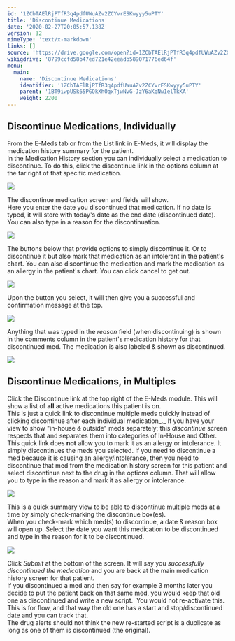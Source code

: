 ```yaml
---
id: '1ZCbTAElRjPTfR3q4pdfUWuAZv2ZCYvrESKwyyy5uPTY'
title: 'Discontinue Medications'
date: '2020-02-27T20:05:57.138Z'
version: 32
mimeType: 'text/x-markdown'
links: []
source: 'https://drive.google.com/open?id=1ZCbTAElRjPTfR3q4pdfUWuAZv2ZCYvrESKwyyy5uPTY'
wikigdrive: '8799ccfd58b47ed721e42eeadb589071776ed64f'
menu:
  main:
    name: 'Discontinue Medications'
    identifier: '1ZCbTAElRjPTfR3q4pdfUWuAZv2ZCYvrESKwyyy5uPTY'
    parent: '1BT9iwpUSk65PGOkXhOqxTjwNvG-JzY6aKqNw1elTkKA'
    weight: 2200
---
```

## Discontinue Medications, Individually  
  
From the E-Meds tab or from the List link in E-Meds, it will display the medication history summary for the patient.  
In the Medication History section you can individually select a medication to discontinue. To do this, click the discontinue link in the options column at the far right of that specific medication.
  
![](../discontinue-medications.assets/1000000000000488000001A252142CD917B0C2D9.png)  

The discontinue medication screen and fields will show.  
Here you enter the date you discontinued that medication. If no date is typed, it will store with today's date as the end date (discontinued date). You can also type in a reason for the discontinuation.
  
![](../discontinue-medications.assets/10000000000001F10000007EF1EE8E2BDDBF2C83.png)  

The buttons below that provide options to simply discontinue it. Or to discontinue it but also mark that medication as an intolerant in the patient's chart. You can also discontinue the medication and mark the medication as an allergy in the patient's chart. You can click cancel to get out.
  
![](../discontinue-medications.assets/10000201000001CC00000099DE8C85D91936DE76.png)  

Upon the button you select, it will then give you a successful and confirmation message at the top.
  
![](../discontinue-medications.assets/100000000000028600000021DB53CF2ABE938A30.png)  

Anything that was typed in the *reason* field (when discontinuing) is shown in the comments column in the patient's medication history for that discontinued med. The medication is also labeled & shown as discontinued.
  
![](../discontinue-medications.assets/100000000000046500000059B3B866C11A4AAF45.png)  

  
## Discontinue Medications, in Multiples  
  
Click the Discontinue link at the top right of the E-Meds module. This will show a list of **all** active medications this patient is on.  
This is just a quick link to discontinue multiple meds quickly instead of clicking discontinue after each individual medication_._ If you have your view to show "in-house & outside" meds separately; this *discontinue* screen respects that and separates them into categories of In-House and Other.  
This quick link does **not** allow you to mark it as an allergy or intolerance. It simply discontinues the meds you selected. If you need to discontinue a med because it is causing an allergy/intolerance, then you need to discontinue that med from the medication history screen for this patient and select discontinue next to the drug in the options column. That will allow you to type in the reason and mark it as allergy or intolerance.
  
![](../discontinue-medications.assets/10000201000004C9000002121CA432904AF29167.png)  

This is a quick summary view to be able to discontinue multiple meds at a time by simply check-marking the discontinue box(es).  
When you check-mark which med(s) to discontinue, a date & reason box will open up. Select the date you want this medication to be discontinued and type in the reason for it to be discontinued.
  
![](../discontinue-medications.assets/100000000000047E000000DA4285BAF35463976E.png)  

Click *Submit* at the bottom of the screen. It will say you *successfully discontinued the medication* and you are back at the main medication history screen for that patient.  
If you discontinued a med and then say for example 3 months later you decide to put the patient back on that same med, you would keep that old one as discontinued and write a new script.  You would not re-activate this.  
This is for flow, and that way the old one has a start and stop/discontinued date and you can track that.  
The drug alerts should not think the new re-started script is a duplicate as long as one of them is discontinued (the original).
